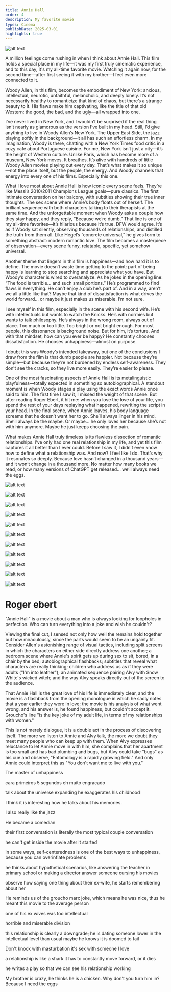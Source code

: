 ```yaml
---
title: Annie Hall
order: 4
description: My favorite movie
types: Cinema
publishDate: 2025-03-01
highlights: true
---
```


![alt text](image.png)

A million feelings come rushing in when I think about Annie Hall. This film holds a special place in my life—it was my first truly cinematic experience, and to this day, it's my all-time favorite movie. Watching it again now, for the second time—after first seeing it with my brother—I feel even more connected to it.

Woody Allen, in this film, becomes the embodiment of New York: anxious, intellectual, neurotic, unfaithful, melancholic, and deeply lonely. It’s not necessarily healthy to romanticize that kind of chaos, but there’s a strange beauty to it. His flaws make him captivating, like the title of that old Western: the good, the bad, and the ugly—all wrapped into one.

I’ve never lived in New York, and I wouldn’t be surprised if the real thing isn’t nearly as glamorous as the version I’ve built in my head. Still, I’d give anything to live in Woody Allen’s New York. The Upper East Side, the jazz playing softly in the background—it all has such an effortless charm. In my imagination, Woody is there, chatting with a New York Times food critic in a cozy café about Portuguese cuisine. For me, New York isn’t just a city—it’s the height of Western culture. Unlike Paris, which has become more of a museum, New York moves. It breathes. It’s alive with hundreds of little Woody Allen movies playing out every day. That’s what makes it so unique—not the place itself, but the people, the energy. And Woody channels that energy into every one of his films. Especially this one.

What I love most about Annie Hall is how iconic every scene feels. They’re like Messi’s 2010/2011 Champions League goals—pure classics. The first intimate conversation on her balcony, with subtitles showing their true inner thoughts. The sex scene where Annie’s body floats out of herself. The brilliant sequence with both characters talking to their therapists at the same time. And the unforgettable moment when Woody asks a couple how they stay happy, and they reply, “Because we’re dumb.” That line is one of my all-time favorites—it’s hilarious because it’s true. DFW would agree. It’s as if Woody sat silently, observing thousands of relationships, and distilled the truth from them all. Like Hegel’s “concrete universal,” he gives form to something abstract: modern romantic love. The film becomes a masterpiece of observation—every scene funny, relatable, specific, yet somehow universal.

Another theme that lingers in this film is happiness—and how hard it is to define. The movie doesn’t waste time getting to the point: part of being happy is learning to stop searching and appreciate what you have. But Woody’s character is wired to overanalyze. As he jokes in the opening line: “The food is terrible... and such small portions.” He’s programmed to find flaws in everything. He can’t enjoy a club he’s part of. And in a way, aren’t we all a little like that? Maybe that kind of dissatisfaction is what drives the world forward... or maybe it just makes us miserable. I’m not sure.

I see myself in this film, especially in the scene with his second wife. He’s with intellectuals but wants to watch the Knicks. He’s with normies but wants to talk philosophy. He’s always in the wrong room, always out of place. Too much or too little. Too bright or not bright enough. For most people, this dissonance is background noise. But for him, it’s torture. And with that mindset, how can you ever be happy? He constantly chooses dissatisfaction. He chooses unhappiness—almost on purpose.

I doubt this was Woody’s intended takeaway, but one of the conclusions I draw from the film is that dumb people are happier. Not because they’re simple—but because they’re not burdened by endless self-awareness. They don’t see the cracks, so they live more easily. They’re easier to please.

One of the most fascinating aspects of Annie Hall is its metalinguistic playfulness—totally expected in something so autobiographical. A standout moment is when Woody stages a play using the exact words Annie once said to him. The first time I saw it, I missed the weight of that scene. But after reading Roger Ebert, it hit me: when you lose the love of your life, you spend the rest of your days replaying what happened, rewriting the script in your head. In the final scene, when Annie leaves, his body language screams that he doesn’t want her to go. She’ll always linger in his mind. She’ll always be the maybe. Or maybe... he only loves her because she’s not with him anymore. Maybe he just keeps choosing the pain.

What makes Annie Hall truly timeless is its flawless dissection of romantic relationships. I’ve only had one real relationship in my life, and yet this film captures it all better than I ever could. Before I saw it, I didn’t even know how to define what a relationship was. And now? I feel like I do. That’s why it resonates so deeply. Because love hasn’t changed in a thousand years—and it won’t change in a thousand more. No matter how many books we read, or how many versions of ChatGPT get released… we’ll always need the eggs.

![alt text](1.png)

![alt text](2.png)

![alt text](4.png)

![alt text](5.png)

![alt text](6.png)

![alt text](7.png)

![alt text](9.jpeg)

![alt text](10.jpg)

![alt text](11.jpg)

![alt text](12.jpeg)

![alt text](13.jpg)

# Roger ebert

"Annie Hall" is a movie about a man who is always looking for loopholes in perfection. Who can turn everything into a joke and wish he couldn't?

Viewing the final cut, I sensed not only how well the remains hold together but how miraculously, since the parts would seem to be an ungainly fit. Consider Allen's astonishing range of visual tactics, including split screens in which the characters on either side directly address one another; a bedroom scene where Annie's spirit gets up during sex to sit, bored, in a chair by the bed; autobiographical flashbacks; subtitles that reveal what characters are really thinking; children who address us as if they were adults ("I'm into leather"); an animated sequence pairing Alvy with Snow White's wicked witch; and the way Alvy speaks directly out of the screen to the audience.

That Annie Hall is the great love of his life is immediately clear, and the movie is a flashback from the opening monologue in which he sadly notes that a year earlier they were in love; the movie is his analysis of what went wrong, and his answer is, he found happiness, but couldn't accept it. Groucho's line "is the key joke of my adult life, in terms of my relationships with women."

This is not merely dialogue, it is a double act in the process of discovering itself. The more we listen to Annie and Alvy talk, the more we doubt they meet many people who can keep up with them. When Alvy expresses reluctance to let Annie move in with him, she complains that her apartment is too small and has bad plumbing and bugs, but Alvy could take "bugs" as his cue and observe, "Entomology is a rapidly growing field." And only Annie could interpret this as "You don't want me to live with you."


The master of unhappiness

cara primeiros 5 segundos eh muito engracado

talk about the universe expanding
he exaggerates his childhood

I think it is interesting how he talks about his memories.

I also really like the jazz

He became a comedian

their first conversation is literally the most typical couple conversation

he can't get inside the movie after it started

in some ways, self-centeredness is one of the best ways to unhappiness, because you can overinflate problems

he thinks about hypothetical scenarios, like answering the teacher in primary school or making a director
answer someone cursing his movies

observe how saying one thing about their ex-wife, he starts remembering about her

He reminds us of the groucho marx joke, which means he was nice, thus he meant this movie to the average person

one of his ex wives was too intellectual

horrible and miserable division

this relationship is clearly a downgrade; he is dating someone lower 
in the intellectual level than usual
maybe he knows it is doomed to fail

Don't knock 
with 
masturbation it's sex with someone I love

a relationship is like a shark it has to constantly move forward, or it dies

he writes a play so that we can see his relationship working

My brother is crazy, he thinks he is a chicken. Why don't you turn him in?
Because I need the eggs